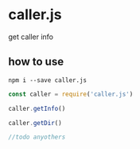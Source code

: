 # caller.js
get caller info 

## how to use
```shell
npm i --save caller.js
```

```js
const caller = require('caller.js')

caller.getInfo()

caller.getDir()

//todo anyothers

```
